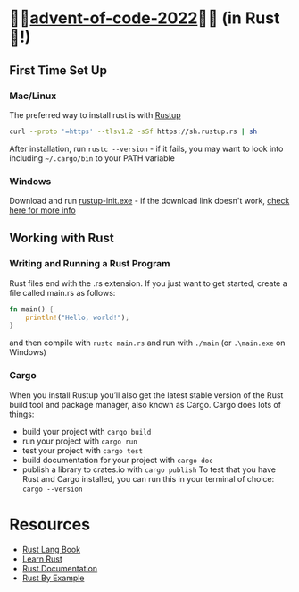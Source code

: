 # 🎄🎁[advent-of-code-2022](https://adventofcode.com/)🎁🎄 (in Rust🦀!)

## First Time Set Up
### Mac/Linux
The preferred way to install rust is with [Rustup](https://www.rust-lang.org/tools/install)
```bash 
curl --proto '=https' --tlsv1.2 -sSf https://sh.rustup.rs | sh
```
After installation, run ```rustc --version``` - if it fails, you may want to look into including ```~/.cargo/bin``` to your PATH variable

### Windows
Download and run [rustup-init.exe](https://forge.rust-lang.org/infra/other-installation-methods.html#:~:text=download%20and%20run-,rustup%2Dinit.exe,-.) - if the download link doesn't work, [check here for more info](https://forge.rust-lang.org/infra/other-installation-methods.html)

## Working with Rust
### Writing and Running a Rust Program
Rust files end with the .rs extension. If you just want to get started, create a file called main.rs as follows:
```rust
fn main() {
    println!("Hello, world!");
}
```
and then compile with ```rustc main.rs``` and run with ```./main``` (or ```.\main.exe``` on Windows)

### Cargo
When you install Rustup you’ll also get the latest stable version of the Rust build tool and package manager, also known as Cargo. Cargo does lots of things:

- build your project with ```cargo build```
- run your project with ```cargo run```
- test your project with ```cargo test```
- build documentation for your project with ```cargo doc```
- publish a library to crates.io with ```cargo publish```
To test that you have Rust and Cargo installed, you can run this in your terminal of choice: ```cargo --version```

# Resources
- [Rust Lang Book](https://doc.rust-lang.org/book/title-page.html)
- [Learn Rust ](https://www.rust-lang.org/learn)
- [Rust Documentation](https://doc.rust-lang.org/beta/)
- [Rust By Example](https://doc.rust-lang.org/beta/rust-by-example/meta/doc.html)
